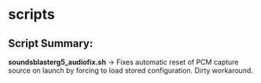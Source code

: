 # scripts

## Script Summary:
**soundsblasterg5_audiofix.sh** -> Fixes automatic reset of PCM capture source on launch by forcing to load stored configuration. Dirty workaround.
